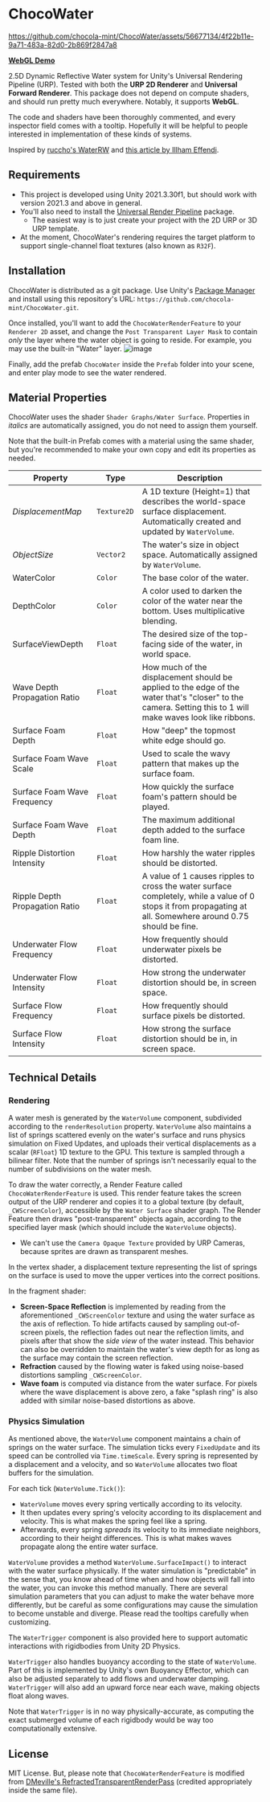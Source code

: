 # ChocoWater


https://github.com/chocola-mint/ChocoWater/assets/56677134/4f22b11e-9a71-483a-82d0-2b869f2847a8


**[WebGL Demo](https://chocola-mint.itch.io/chocowater-demo)**

2.5D Dynamic Reflective Water system for Unity's Universal Rendering Pipeline (URP). Tested with both the **URP 2D Renderer** and **Universal Forward Renderer**. This package does not depend on compute shaders, and should run pretty much everywhere. Notably, it supports **WebGL**.

The code and shaders have been thoroughly commented, and every inspector field comes with a tooltip. Hopefully it will be helpful to people interested in implementation of these kinds of systems.

Inspired by [ruccho's WaterRW](https://github.com/ruccho/WaterRW/) and [this article by Illham Effendi](https://ilhamhe.medium.com/dynamic-2d-water-in-unity-8d897852ee01).

## Requirements

* This project is developed using Unity 2021.3.30f1, but should work with version 2021.3 and above in general.
* You'll also need to install the [Universal Render Pipeline](https://docs.unity3d.com/Packages/com.unity.render-pipelines.universal@12.1/manual/index.html) package.
    * The easiest way is to just create your project with the 2D URP or 3D URP template.
* At the moment, ChocoWater's rendering requires the target platform to support single-channel float textures (also known as `R32F`).

## Installation
ChocoWater is distributed as a git package. Use Unity's [Package Manager](https://docs.unity3d.com/Manual/upm-ui-giturl.html) and install using this repository's URL: `https://github.com/chocola-mint/ChocoWater.git`.

Once installed, you'll want to add the `ChocoWaterRenderFeature` to your `Renderer 2D` asset, and change the `Post Transparent Layer Mask` to contain *only* the layer where the water object is going to reside. For example, you may use the built-in "Water" layer.
![image](https://github.com/chocola-mint/ChocoWater/assets/56677134/98c45379-2b7a-43e6-9716-320ba3926829)

Finally, add the prefab `ChocoWater` inside the `Prefab` folder into your scene, and enter play mode to see the water rendered.

## Material Properties

ChocoWater uses the shader `Shader Graphs/Water Surface`. Properties in *italics* are automatically assigned, you do not need to assign them yourself.

Note that the built-in Prefab comes with a material using the same shader, but you're recommended to make your own copy and edit its properties as needed.

| Property                        | Type        | Description                                                                   |
| ------------------------------- | ----------- | ----------------------------------------------------------------------------- |
| *DisplacementMap*               | `Texture2D `| A 1D texture (Height=1) that describes the world-space surface displacement. Automatically created and updated by `WaterVolume`.      
| *ObjectSize*                    | `Vector2`   | The water's size in object space. Automatically assigned by `WaterVolume`.
| WaterColor                      | `Color`     | The base color of the water.
| DepthColor                      | `Color`     | A color used to darken the color of the water near the bottom. Uses multiplicative blending.
| SurfaceViewDepth                | `Float`     | The desired size of the top-facing side of the water, in world space.
| Wave Depth Propagation Ratio    | `Float`     | How much of the displacement should be applied to the edge of the water that's "closer" to the camera. Setting this to 1 will make waves look like ribbons.
| Surface Foam Depth              | `Float`     | How "deep" the topmost white edge should go.
| Surface Foam Wave Scale         | `Float`     | Used to scale the wavy pattern that makes up the surface foam.
| Surface Foam Wave Frequency     | `Float`     | How quickly the surface foam's pattern should be played.
| Surface Foam Wave Depth         | `Float`     | The maximum additional depth added to the surface foam line.
| Ripple Distortion Intensity     | `Float`     | How harshly the water ripples should be distorted.
| Ripple Depth Propagation Ratio  | `Float`     | A value of 1 causes ripples to cross the water surface completely, while a value of 0 stops it from propagating at all. Somewhere around 0.75 should be fine.
| Underwater Flow Frequency        | `Float`     | How frequently should underwater pixels be distorted.
| Underwater Flow Intensity        | `Float`     | How strong the underwater distortion should be, in screen space.
| Surface Flow Frequency           | `Float`     | How frequently should surface pixels be distorted.
| Surface Flow Intensity           | `Float`     | How strong the surface distortion should be in, in screen space.

## Technical Details

### Rendering

A water mesh is generated by the `WaterVolume` component, subdivided according to the `renderResolution` property. `WaterVolume` also maintains a list of springs scattered evenly on the water's surface and runs physics simulation on Fixed Updates, and uploads their vertical displacements as a scalar (`RFloat`) 1D texture to the GPU. This texture is sampled through a bilinear filter. Note that the number of springs isn't necessarily equal to the number of subdivisions on the water mesh.

To draw the water correctly, a Render Feature called `ChocoWaterRenderFeature` is used. This render feature takes the screen output of the URP renderer and copies it to a global texture (by default, `_CWScreenColor`), accessible by the `Water Surface` shader graph. The Render Feature then draws "post-transparent" objects again, according to the specified layer mask (which should include the `WaterVolume` objects).
* We can't use the `Camera Opaque Texture` provided by URP Cameras, because sprites are drawn as transparent meshes.

In the vertex shader, a displacement texture representing the list of springs on the surface is used to move the upper vertices into the correct positions.

In the fragment shader:
* **Screen-Space Reflection** is implemented by reading from the aforementioned `_CWScreenColor` texture and using the water surface as the axis of reflection. To hide artifacts caused by sampling out-of-screen pixels, the reflection fades out near the reflection limits, and pixels after that show the *side view* of the water instead. This behavior can also be overridden to maintain the water's view depth for as long as the surface may contain the screen reflection.
* **Refraction** caused by the flowing water is faked using noise-based distortions sampling `_CWScreenColor`.
* **Wave foam** is computed via distance from the water surface. For pixels where the wave displacement is above zero, a fake "splash ring" is also added with similar noise-based distortions as above.


### Physics Simulation

As mentioned above, the `WaterVolume` component maintains a chain of springs on the water surface. The simulation ticks every `FixedUpdate` and its speed can be controlled via `Time.timeScale`. Every spring is represented by a displacement and a velocity, and so `WaterVolume` allocates two float buffers for the simulation.

For each tick (`WaterVolume.Tick()`):
* `WaterVolume` moves every spring vertically according to its velocity.
* It then updates every spring's velocity according to its displacement and velocity. This is what makes the spring feel like a spring.
* Afterwards, every spring *spreads* its velocity to its immediate neighbors, according to their height differences. This is what makes waves propagate along the entire water surface.

`WaterVolume` provides a method `WaterVolume.SurfaceImpact()` to interact with the water surface physically. If the water simulation is "predictable" in the sense that, you know ahead of time when and how objects will fall into the water, you can invoke this method manually. There are several simulation parameters that you can adjust to make the water behave more differently, but be careful as some configurations may cause the simulation to become unstable and diverge. Please read the tooltips carefully when customizing.

The `WaterTrigger` component is also provided here to support automatic interactions with rigidbodies from Unity 2D Physics. 

`WaterTrigger` also handles buoyancy according to the state of `WaterVolume`. Part of this is implemented by Unity's own Buoyancy Effector, which can also be adjusted separately to add flows and underwater damping. `WaterTrigger` will also add an upward force near each wave, making objects float along waves.

Note that `WaterTrigger` is in no way physically-accurate, as computing the exact submerged volume of each rigidbody would be way too computationally extensive.

## License

MIT License. But, please note that `ChocoWaterRenderFeature` is modified from [DMeville's RefractedTransparentRenderPass](https://github.com/DMeville/RefractedTransparentRenderPass) (credited appropriately inside the same file).
